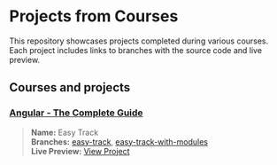 # Projects from Courses

This repository showcases projects completed during various courses. Each project includes links to branches with the source code and live preview.

## Courses and projects

### [Angular - The Complete Guide](https://www.udemy.com/course/the-complete-guide-to-angular-2)

> **Name:** Easy Track  
>  **Branches:** [easy-track](https://github.com/kuzn5298/courses/tree/easy-track), [easy-track-with-modules](https://github.com/kuzn5298/courses/tree/easy-track-with-modules)  
>  **Live Preview:** [View Project](https://courses.kuzn.dev/easy-track/)
